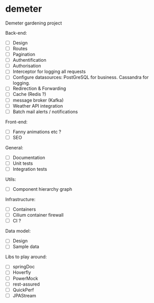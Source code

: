 # demeter
Demeter gardening project

Back-end:
- [ ] Design
- [ ] Routes
- [ ] Pagination
- [ ] Authentification
- [ ] Authorisation
- [ ] Interceptor for logging all requests
- [ ] Configure datasources: PostGreSQL for business. Cassandra for logging.
- [ ] Redirection & Forwarding
- [ ] Cache (Redis ?)
- [ ] message broker (Kafka)
- [ ] Weather API integration
- [ ] Batch mail alerts / notifications

Front-end:
  - [ ] Fanny animations etc ?
  - [ ] SEO

General:
- [ ] Documentation
- [ ] Unit tests
- [ ] Integration tests

Utils:
  - [ ] Component hierarchy graph
  
Infrastructure:
  - [ ] Containers
  - [ ] Cilium container firewall
  - [ ] CI ?
  
Data model:
  - [ ] Design
  - [ ] Sample data

Libs to play around:
  - [ ] springDoc
  - [ ] Hoverfly
  - [ ] PowerMock
  - [ ] rest-assured
  - [ ] QuickPerf
  - [ ] JPAStream
